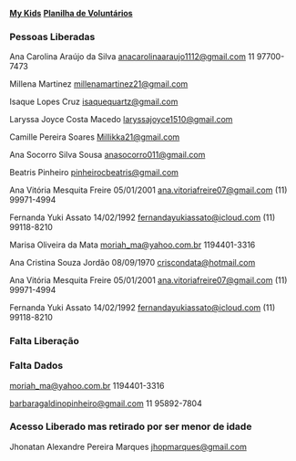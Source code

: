 **[My Kids](https://web.appmykids.com.br/mykids/)**
**[Planilha de Voluntários](https://docs.google.com/spreadsheets/d/1gM-V6DVMpkY9zBdAnbplFi2V4qtYeo1BuR4gfCit-70/edit?gid=327476930#gid=327476930)**

### **Pessoas Liberadas**

Ana Carolina Araújo da Silva 
anacarolinaaraujo1112@gmail.com
 11 97700-7473

Millena Martinez 
millenamartinez21@gmail.com

Isaque Lopes Cruz
isaquequartz@gmail.com

Laryssa Joyce Costa Macedo 
laryssajoyce1510@gmail.com

Camille Pereira Soares
Millikka21@gmail.com

 Ana Socorro Silva Sousa
anasocorro011@gmail.com

Beatris Pinheiro 
pinheirocbeatris@gmail.com 

Ana Vitória Mesquita Freire
05/01/2001
ana.vitoriafreire07@gmail.com
(11) 99971-4994

Fernanda Yuki Assato 
14/02/1992
fernandayukiassato@icloud.com
(11) 99118-8210

Marisa Oliveira da Mata 
moriah_ma@yahoo.com.br
1194401-3316

Ana Cristina Souza Jordão 
08/09/1970
 criscondata@hotmail.com
 
Ana Vitória Mesquita Freire
05/01/2001
ana.vitoriafreire07@gmail.com
(11) 99971-4994

Fernanda Yuki Assato 
14/02/1992
fernandayukiassato@icloud.com
(11) 99118-8210
### **Falta Liberação**


### **Falta Dados**

moriah_ma@yahoo.com.br
1194401-3316

barbaragaldinopinheiro@gmail.com
11 95892-7804

### **Acesso Liberado mas retirado por ser menor de idade**

Jhonatan Alexandre Pereira Marques
jhopmarques@gmail.com